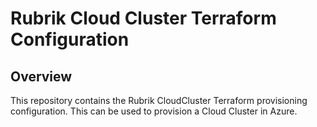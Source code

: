 # Rubrik Cloud Cluster Terraform Configuration

## Overview

This repository contains the Rubrik CloudCluster Terraform provisioning configuration. This can be used to provision a Cloud Cluster in Azure.
